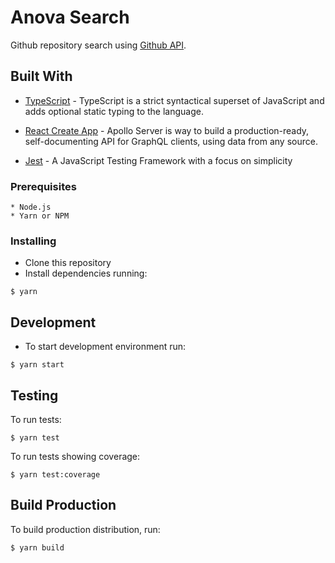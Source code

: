 # Anova Search

Github repository search using [Github API](https://developer.github.com/v3/).

## Built With

- [TypeScript](https://www.typescriptlang.org/) - TypeScript is a strict syntactical superset of JavaScript and adds optional static typing to the language.

- [React Create App](https://github.com/facebook/create-react-app) - Apollo Server is way to build a production-ready, self-documenting API for GraphQL clients, using data from any source.

- [Jest](https://jestjs.io/) - A JavaScript Testing Framework with a focus on simplicity

### Prerequisites

```
* Node.js
* Yarn or NPM
```

### Installing

- Clone this repository
- Install dependencies running:

```
$ yarn
```

## Development

- To start development environment run:

```
$ yarn start
```

## Testing

To run tests:

```
$ yarn test
```

To run tests showing coverage:

```
$ yarn test:coverage
```

## Build Production

To build production distribution, run:

```
$ yarn build
```
